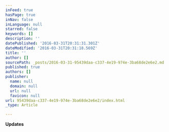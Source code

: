 ```yaml
---
inFeed: true
hasPage: true
inNav: false
inLanguage: null
starred: false
keywords: []
description: ''
datePublished: '2016-03-31T20:31:31.301Z'
dateModified: '2016-03-31T20:31:18.569Z'
title: ''
author: []
sourcePath: _posts/2016-03-31-95439daa-c337-4e19-974e-3ba68de2e6e2.md
published: true
authors: []
publisher:
  name: null
  domain: null
  url: null
  favicon: null
url: 95439daa-c337-4e19-974e-3ba68de2e6e2/index.html
_type: Article

---
```

**Updates**